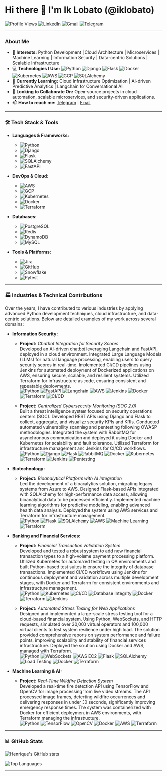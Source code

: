 # Hi there 👋 I'm Ik Lobato (@iklobato)

![Profile Views](https://komarev.com/ghpvc/?username=iklobato&color=brightgreen)
[![LinkedIn](https://img.shields.io/badge/LinkedIn-blue?style=flat-square&logo=linkedin)](https://www.linkedin.com/in/henriquelobato/)
[![Gmail](https://img.shields.io/badge/Gmail-D14836?style=flat-square&logo=gmail&logoColor=white)](mailto:h.lobato001@gmail.com)
[![Telegram](https://img.shields.io/badge/Telegram-2CA5E0?style=flat-square&logo=telegram&logoColor=white)](https://t.me/iklobato)

---

### About Me

- 👀 **Interests:** Python Development | Cloud Architecture | Microservices | Machine Learning | Information Security | Data-centric Solutions | Scalable Infrastructure
- 💻 **Technologies I Use:** ![Python](https://img.shields.io/badge/-Python-3776AB?style=flat-square&logo=python&logoColor=white) ![Django](https://img.shields.io/badge/-Django-092E20?style=flat-square&logo=django&logoColor=white) ![Flask](https://img.shields.io/badge/-Flask-000000?style=flat-square&logo=flask&logoColor=white) ![Docker](https://img.shields.io/badge/-Docker-2496ED?style=flat-square&logo=docker&logoColor=white) ![Kubernetes](https://img.shields.io/badge/-Kubernetes-326CE5?style=flat-square&logo=kubernetes&logoColor=white) ![AWS](https://img.shields.io/badge/-AWS-FF9900?style=flat-square&logo=amazonaws&logoColor=white) ![GCP](https://img.shields.io/badge/-GCP-4285F4?style=flat-square&logo=googlecloud&logoColor=white) ![SQLAlchemy](https://img.shields.io/badge/-SQLAlchemy-CA0C00?style=flat-square&logo=python&logoColor=white)
- 🌱 **Currently Learning:** Cloud Infrastructure Optimization | AI-driven Predictive Analytics | Langchain for Conversational AI
- 💞️ **Looking to Collaborate On:** Open-source projects in cloud automation, scalable microservices, and security-driven applications.
- 📫 **How to reach me:** [Telegram](https://t.me/iklobato) | [Email](mailto:h.lobato001@gmail.com)

---

### 🛠 Tech Stack & Tools

- **Languages & Frameworks:**
    - ![Python](https://img.shields.io/badge/-Python-3776AB?style=flat-square&logo=python&logoColor=white)
    - ![Django](https://img.shields.io/badge/-Django-092E20?style=flat-square&logo=django&logoColor=white)
    - ![Flask](https://img.shields.io/badge/-Flask-000000?style=flat-square&logo=flask&logoColor=white)
    - ![SQLAlchemy](https://img.shields.io/badge/-SQLAlchemy-CA0C00?style=flat-square&logo=python&logoColor=white)
    - ![FastAPI](https://img.shields.io/badge/-FastAPI-009688?style=flat-square&logo=fastapi&logoColor=white)
  
- **DevOps & Cloud:**
    - ![AWS](https://img.shields.io/badge/-AWS-FF9900?style=flat-square&logo=amazonaws&logoColor=white)
    - ![GCP](https://img.shields.io/badge/-GCP-4285F4?style=flat-square&logo=googlecloud&logoColor=white)
    - ![Kubernetes](https://img.shields.io/badge/-Kubernetes-326CE5?style=flat-square&logo=kubernetes&logoColor=white)
    - ![Docker](https://img.shields.io/badge/-Docker-2496ED?style=flat-square&logo=docker&logoColor=white)
    - ![Terraform](https://img.shields.io/badge/-Terraform-623CE4?style=flat-square&logo=terraform&logoColor=white)

- **Databases:**
    - ![PostgreSQL](https://img.shields.io/badge/-PostgreSQL-4169E1?style=flat-square&logo=postgresql&logoColor=white)
    - ![Redis](https://img.shields.io/badge/-Redis-DC382D?style=flat-square&logo=redis&logoColor=white)
    - ![DynamoDB](https://img.shields.io/badge/-DynamoDB-4053D6?style=flat-square&logo=amazon-dynamodb&logoColor=white)
    - ![MySQL](https://img.shields.io/badge/-MySQL-4479A1?style=flat-square&logo=mysql&logoColor=white)

- **Tools & Platforms:**
    - ![Jira](https://img.shields.io/badge/-Jira-0052CC?style=flat-square&logo=jira&logoColor=white)
    - ![GitHub](https://img.shields.io/badge/-GitHub-181717?style=flat-square&logo=github)
    - ![Snowflake](https://img.shields.io/badge/-Snowflake-29B5E8?style=flat-square&logo=snowflake&logoColor=white)
    - ![Pytest](https://img.shields.io/badge/-Pytest-0A9EDC?style=flat-square&logo=pytest)

---

### 🏭 Industries & Technical Contributions

Over the years, I have contributed to various industries by applying advanced Python development techniques, cloud infrastructure, and data-centric solutions. Below are detailed examples of my work across several domains:

- **Information Security:**
    - **Project:** *Chatbot Integration for Security Scores*  
      Developed an AI-driven chatbot leveraging Langchain and FastAPI, deployed in a cloud environment. Integrated Large Language Models (LLMs) for natural language processing, enabling users to query security scores in real-time. Implemented CI/CD pipelines using Jenkins for automated deployment of Dockerized applications on AWS, ensuring secure, scalable, and resilient systems. Utilized Terraform for infrastructure as code, ensuring consistent and repeatable deployments.  
      ![Python](https://img.shields.io/badge/-Python-3776AB?style=flat-square&logo=python&logoColor=white) ![FastAPI](https://img.shields.io/badge/-FastAPI-009688?style=flat-square&logo=fastapi&logoColor=white) ![Langchain](https://img.shields.io/badge/-Langchain-000000?style=flat-square) ![AWS](https://img.shields.io/badge/-AWS-FF9900?style=flat-square&logo=amazonaws&logoColor=white) ![Jenkins](https://img.shields.io/badge/-Jenkins-D24939?style=flat-square&logo=jenkins&logoColor=white) ![Docker](https://img.shields.io/badge/-Docker-2496ED?style=flat-square&logo=docker&logoColor=white) ![Terraform](https://img.shields.io/badge/-Terraform-7B42BC?style=flat-square&logo=terraform&logoColor=white) ![CI/CD](https://img.shields.io/badge/-CI%2FCD-239120?style=flat-square&logo=ci-cd)

    - **Project:** *Centralized Cybersecurity Monitoring (SOC 2.0)*  
      Built a threat intelligence system focused on security operations centers (SOC). Developed REST APIs using Django and Flask to collect, aggregate, and visualize security KPIs and KRIs. Conducted automated vulnerability scanning and pentesting following OWASP methodologies. Integrated the system with RabbitMQ for asynchronous communication and deployed it using Docker and Kubernetes for scalability and fault tolerance. Utilized Terraform for infrastructure management and Jenkins for CI/CD workflows.  
      ![Python](https://img.shields.io/badge/-Python-3776AB?style=flat-square&logo=python&logoColor=white) ![Django](https://img.shields.io/badge/-Django-092E20?style=flat-square&logo=django&logoColor=white) ![Flask](https://img.shields.io/badge/-Flask-000000?style=flat-square&logo=flask&logoColor=white) ![RabbitMQ](https://img.shields.io/badge/-RabbitMQ-FF6600?style=flat-square&logo=rabbitmq&logoColor=white) ![Docker](https://img.shields.io/badge/-Docker-2496ED?style=flat-square&logo=docker&logoColor=white) ![Kubernetes](https://img.shields.io/badge/-Kubernetes-326CE5?style=flat-square&logo=kubernetes&logoColor=white) ![Terraform](https://img.shields.io/badge/-Terraform-7B42BC?style=flat-square&logo=terraform&logoColor=white) ![Jenkins](https://img.shields.io/badge/-Jenkins-D24939?style=flat-square&logo=jenkins&logoColor=white) ![Pentesting](https://img.shields.io/badge/-Pentesting-239120?style=flat-square&logo=pentest)

- **Biotechnology:**
    - **Project:** *Bioanalytical Platform with AI Integration*  
      Led the development of a bioanalytics solution, migrating legacy systems from Azure to AWS. Designed Flask-based APIs integrated with SQLAlchemy for high-performance data access, allowing bioanalytical data to be processed efficiently. Implemented machine learning algorithms for predictive modeling, enabling advanced health data analysis. Deployed the system using AWS services and Terraform for infrastructure management.  
      ![Python](https://img.shields.io/badge/-Python-3776AB?style=flat-square&logo=python&logoColor=white) ![Flask](https://img.shields.io/badge/-Flask-000000?style=flat-square&logo=flask&logoColor=white) ![SQLAlchemy](https://img.shields.io/badge/-SQLAlchemy-CA0C00?style=flat-square&logo=python&logoColor=white) ![AWS](https://img.shields.io/badge/-AWS-FF9900?style=flat-square&logo=amazonaws&logoColor=white) ![Machine Learning](https://img.shields.io/badge/-Machine%20Learning-FF6F00?style=flat-square&logo=machine-learning&logoColor=white) ![Terraform](https://img.shields.io/badge/-Terraform-7B42BC?style=flat-square&logo=terraform&logoColor=white)

- **Banking and Financial Services:**
    - **Project:** *Financial Transaction Validation System*  
      Developed and tested a robust system to add new financial transaction types to a high-volume payment processing platform. Utilized Kubernetes for automated testing in QA environments and built Python-based test suites to ensure the integrity of database transactions. Implemented CI/CD workflows using Jenkins for continuous deployment and validation across multiple development stages, with Docker and Terraform for consistent environments and infrastructure management.  
      ![Python](https://img.shields.io/badge/-Python-3776AB?style=flat-square&logo=python&logoColor=white) ![Kubernetes](https://img.shields.io/badge/-Kubernetes-326CE5?style=flat-square&logo=kubernetes&logoColor=white) ![CI/CD](https://img.shields.io/badge/-CI%2FCD-239120?style=flat-square&logo=ci-cd) ![Database Integrity](https://img.shields.io/badge/-Database%20Integrity-239120?style=flat-square&logo=database) ![Docker](https://img.shields.io/badge/-Docker-2496ED?style=flat-square&logo=docker&logoColor=white) ![Terraform](https://img.shields.io/badge/-Terraform-7B42BC?style=flat-square&logo=terraform&logoColor=white) ![Jenkins](https://img.shields.io/badge/-Jenkins-D24939?style=flat-square&logo=jenkins&logoColor=white)

    - **Project:** *Automated Stress Testing for Web Applications*  
      Designed and implemented a large-scale stress testing tool for a cloud-based financial system. Using Python, WebSockets, and HTTP requests, simulated over 30,000 virtual operators and 100,000 virtual clients to test system resilience under high load. The solution provided comprehensive reports on system performance and failure points, improving scalability and stability of financial services infrastructure. Deployed the solution using Docker and AWS, managed with Terraform.  
      ![Python](https://img.shields.io/badge/-Python-3776AB?style=flat-square&logo=python&logoColor=white) ![WebSockets](https://img.shields.io/badge/-WebSockets-000000?style=flat-square&logo=websockets&logoColor=white) ![AWS EC2](https://img.shields.io/badge/-AWS%20EC2-FF9900?style=flat-square&logo=amazon-ec2&logoColor=white) ![Flask](https://img.shields.io/badge/-Flask-000000?style=flat-square&logo=flask&logoColor=white) ![SQLAlchemy](https://img.shields.io/badge/-SQLAlchemy-CA0C00?style=flat-square&logo=python&logoColor=white) ![Load Testing](https://img.shields.io/badge/-Load%20Testing-239120?style=flat-square&logo=load-testing) ![Docker](https://img.shields.io/badge/-Docker-2496ED?style=flat-square&logo=docker&logoColor=white) ![Terraform](https://img.shields.io/badge/-Terraform-7B42BC?style=flat-square&logo=terraform&logoColor=white)

- **Machine Learning & AI:**
    - **Project:** *Real-Time Wildfire Detection System*  
      Developed a real-time fire detection API using TensorFlow and OpenCV for image processing from live video streams. The API processed image frames, detecting wildfire occurrences and delivering responses in under 30 seconds, significantly improving emergency response times. The system was containerized with Docker for efficient deployment in AWS environments, with Terraform managing the infrastructure.  
      ![Python](https://img.shields.io/badge/-Python-3776AB?style=flat-square&logo=python&logoColor=white) ![TensorFlow](https://img.shields.io/badge/-TensorFlow-FF6F00?style=flat-square&logo=tensorflow&logoColor=white) ![OpenCV](https://img.shields.io/badge/-OpenCV-5C3EE8?style=flat-square&logo=opencv&logoColor=white) ![Docker](https://img.shields.io/badge/-Docker-2496ED?style=flat-square&logo=docker&logoColor=white) ![AWS](https://img.shields.io/badge/-AWS-FF9900?style=flat-square&logo=amazonaws&logoColor=white) ![Terraform](https://img.shields.io/badge/-Terraform-7B42BC?style=flat-square&logo=terraform&logoColor=white)


---

### 📊 GitHub Stats

![Henrique's GitHub stats](https://github-readme-stats.vercel.app/api?username=iklobato&show_icons=true&theme=radical)

![Top Languages](https://github-readme-stats.vercel.app/api/top-langs/?username=iklobato&layout=compact&theme=radical)

---
<!---
iklobato-w/iklobato-w is a ✨ special ✨ repository because its `README.md` (this file) appears on your GitHub profile.
You can click the Preview link to take a look at your changes.
--->

